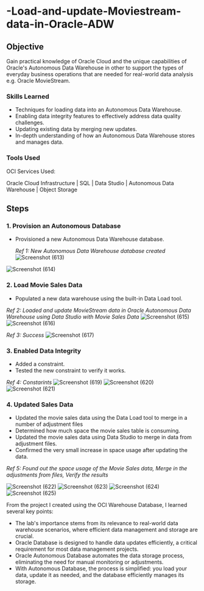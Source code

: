 # -Load-and-update-Moviestream-data-in-Oracle-ADW

## Objective
Gain practical knowledge of Oracle Cloud and the unique capabilities of Oracle's Autonomous Data Warehouse in other to support the types of everyday business operations that are needed for real-world data analysis e.g. Oracle MovieStream.


### Skills Learned

- Techniques for loading data into an Autonomous Data Warehouse.
- Enabling data integrity features to effectively address data quality challenges.
- Updating existing data by merging new updates.
- In-depth understanding of how an Autonomous Data Warehouse stores and manages data.

### Tools Used

OCI Services Used:

Oracle Cloud Infrastructure | SQL | Data Studio | Autonomous Data Warehouse | Object Storage

## Steps

### 1. Provision an Autonomous Database
- Provisioned a new Autonomous Data Warehouse database.

  *Ref 1: New Autonomous Data Warehouse database created*
  ![Screenshot (613)](https://github.com/AdeinCloud9/-Load-and-update-Moviestream-data-in-Oracle-ADW/assets/170884766/45905957-5453-4e5c-9c7e-1d25ff9e3812)

![Screenshot (614)](https://github.com/AdeinCloud9/-Load-and-update-Moviestream-data-in-Oracle-ADW/assets/170884766/5efde34e-ab9f-47f3-b3df-fcfad6325a9d)

 
### 2. Load Movie Sales Data
- Populated a new data warehouse using the built-in Data Load tool.
  
*Ref 2: Loaded and update MovieStream data in Oracle Autonomous Data Warehouse using Data Studio with Movie Sales Data*
![Screenshot (615)](https://github.com/AdeinCloud9/-Load-and-update-Moviestream-data-in-Oracle-ADW/assets/170884766/da003114-347e-4768-aec7-15b72a05cbfd)
![Screenshot (616)](https://github.com/AdeinCloud9/-Load-and-update-Moviestream-data-in-Oracle-ADW/assets/170884766/205d29da-9861-4283-8216-e044ab70cf5e)

*Ref 3: Success*
![Screenshot (617)](https://github.com/AdeinCloud9/-Load-and-update-Moviestream-data-in-Oracle-ADW/assets/170884766/8fab837e-b489-4e58-b804-ed5d2436636b)

### 3. Enabled Data Integrity
- Added a constraint.
- Tested the new constraint to verify it works.

*Ref 4: Constarints*
  ![Screenshot (619)](https://github.com/AdeinCloud9/-Load-and-update-Moviestream-data-in-Oracle-ADW/assets/170884766/ab5680d4-647a-4227-ae12-73bd02c4736c)
  ![Screenshot (620)](https://github.com/AdeinCloud9/-Load-and-update-Moviestream-data-in-Oracle-ADW/assets/170884766/24c4a185-f9be-4f6d-8afd-ccb77e2bed5c)
  ![Screenshot (621)](https://github.com/AdeinCloud9/-Load-and-update-Moviestream-data-in-Oracle-ADW/assets/170884766/1fe27f50-955c-4c80-9ad0-620e200eff49)


### 4. Updated Sales Data
- Updated the movie sales data using the Data Load tool to merge in a number of adjustment files
- Determined how much space the movie sales table is consuming.
- Updated the movie sales data using Data Studio to merge in data from adjustment files.
- Confirmed the very small increase in space usage after updating the data.
  
*Ref 5: Found out the space usage of the Movie Sales data, Merge in the adjustments from files, Verify the results*

![Screenshot (622)](https://github.com/AdeinCloud9/-Load-and-update-Moviestream-data-in-Oracle-ADW/assets/170884766/b2bce62c-e192-4c65-8cba-ebfefad2bb8e)
![Screenshot (623)](https://github.com/AdeinCloud9/-Load-and-update-Moviestream-data-in-Oracle-ADW/assets/170884766/9e934f30-7ab3-499b-91d4-1ef40de307f7)
![Screenshot (624)](https://github.com/AdeinCloud9/-Load-and-update-Moviestream-data-in-Oracle-ADW/assets/170884766/74c8fa6b-18c4-4914-9621-ac5368c6127c)
![Screenshot (625)](https://github.com/AdeinCloud9/-Load-and-update-Moviestream-data-in-Oracle-ADW/assets/170884766/9e8221c3-b320-45b2-bb96-0f5cb22acd77)

From the project I created using the OCI Warehouse Database, I learned several key points:

- The lab's importance stems from its relevance to real-world data warehouse scenarios, where efficient data management and storage are crucial.
- Oracle Database is designed to handle data updates efficiently, a critical requirement for most data management projects.
- Oracle Autonomous Database automates the data storage process, eliminating the need for manual monitoring or adjustments.
- With Autonomous Database, the process is simplified: you load your data, update it as needed, and the database efficiently manages its storage.
